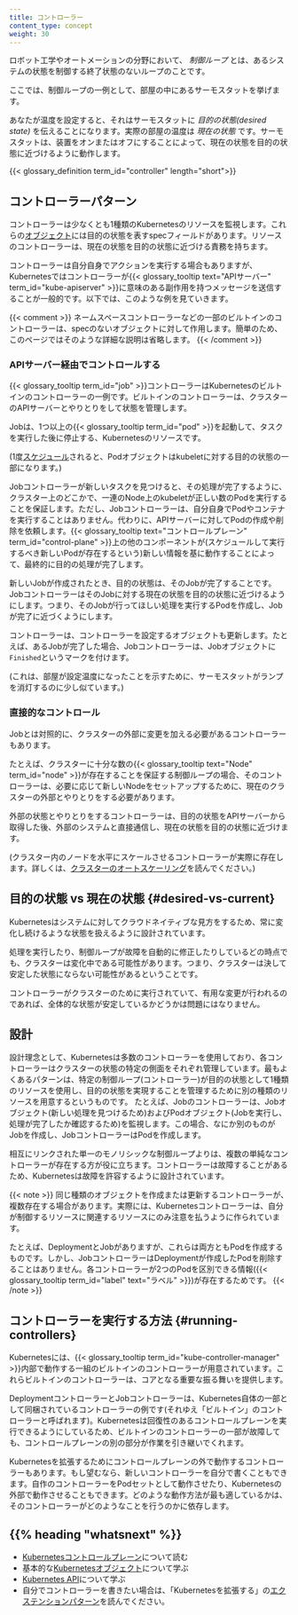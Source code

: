 ```yaml
---
title: コントローラー
content_type: concept
weight: 30
---
```


<!-- overview -->

ロボット工学やオートメーションの分野において、 _制御ループ_ とは、あるシステムの状態を制御する終了状態のないループのことです。

ここでは、制御ループの一例として、部屋の中にあるサーモスタットを挙げます。

あなたが温度を設定すると、それはサーモスタットに *目的の状態(desired state)* を伝えることになります。実際の部屋の温度は *現在の状態* です。サーモスタットは、装置をオンまたはオフにすることによって、現在の状態を目的の状態に近づけるように動作します。

{{< glossary_definition term_id="controller" length="short">}}

<!-- body -->

## コントローラーパターン

コントローラーは少なくとも1種類のKubernetesのリソースを監視します。これらの[オブジェクト](/ja/docs/concepts/overview/working-with-objects/kubernetes-objects/#kubernetes-objects)には目的の状態を表すspecフィールドがあります。リソースのコントローラーは、現在の状態を目的の状態に近づける責務を持ちます。

コントローラーは自分自身でアクションを実行する場合もありますが、Kubernetesではコントローラーが{{< glossary_tooltip text="APIサーバー" term_id="kube-apiserver" >}}に意味のある副作用を持つメッセージを送信することが一般的です。以下では、このような例を見ていきます。

{{< comment >}}
ネームスペースコントローラーなどの一部のビルトインのコントローラーは、specのないオブジェクトに対して作用します。簡単のため、このページではそのような詳細な説明は省略します。
{{< /comment >}}

### APIサーバー経由でコントロールする

{{< glossary_tooltip term_id="job" >}}コントローラーはKubernetesのビルトインのコントローラーの一例です。ビルトインのコントローラーは、クラスターのAPIサーバーとやりとりをして状態を管理します。

Jobは、1つ以上の{{< glossary_tooltip term_id="pod" >}}を起動して、タスクを実行した後に停止する、Kubernetesのリソースです。

(1度[スケジュール](/ja/docs/concepts/scheduling-eviction/)されると、Podオブジェクトはkubeletに対する目的の状態の一部になります。)

Jobコントローラーが新しいタスクを見つけると、その処理が完了するように、クラスター上のどこかで、一連のNode上のkubeletが正しい数のPodを実行することを保証します。ただし、Jobコントローラーは、自分自身でPodやコンテナを実行することはありません。代わりに、APIサーバーに対してPodの作成や削除を依頼します。{{< glossary_tooltip text="コントロールプレーン" term_id="control-plane" >}}上の他のコンポーネントが(スケジュールして実行するべき新しいPodが存在するという)新しい情報を基に動作することによって、最終的に目的の処理が完了します。

新しいJobが作成されたとき、目的の状態は、そのJobが完了することです。JobコントローラーはそのJobに対する現在の状態を目的の状態に近づけるようにします。つまり、そのJobが行ってほしい処理を実行するPodを作成し、Jobが完了に近づくようにします。

コントローラーは、コントローラーを設定するオブジェクトも更新します。たとえば、あるJobが完了した場合、Jobコントローラーは、Jobオブジェクトに`Finished`というマークを付けます。

(これは、部屋が設定温度になったことを示すために、サーモスタットがランプを消灯するのに少し似ています。)

### 直接的なコントロール

Jobとは対照的に、クラスターの外部に変更を加える必要があるコントローラーもあります。

たとえば、クラスターに十分な数の{{< glossary_tooltip text="Node" term_id="node" >}}が存在することを保証する制御ループの場合、そのコントローラーは、必要に応じて新しいNodeをセットアップするために、現在のクラスターの外部とやりとりをする必要があります。

外部の状態とやりとりをするコントローラーは、目的の状態をAPIサーバーから取得した後、外部のシステムと直接通信し、現在の状態を目的の状態に近づけます。

(クラスター内のノードを水平にスケールさせるコントローラーが実際に存在します。詳しくは、[クラスターのオートスケーリング](/docs/tasks/administer-cluster/cluster-management/#cluster-autoscaling)を読んでください。)

## 目的の状態 vs 現在の状態 {#desired-vs-current}

Kubernetesはシステムに対してクラウドネイティブな見方をするため、常に変化し続けるような状態を扱えるように設計されています。

処理を実行したり、制御ループが故障を自動的に修正したりしているどの時点でも、クラスターは変化中である可能性があります。つまり、クラスターは決して安定した状態にならない可能性があるということです。

コントローラーがクラスターのために実行されていて、有用な変更が行われるのであれば、全体的な状態が安定しているかどうかは問題にはなりません。

## 設計

設計理念として、Kubernetesは多数のコントローラーを使用しており、各コントローラーはクラスターの状態の特定の側面をそれぞれ管理しています。最もよくあるパターンは、特定の制御ループ(コントローラー)が目的の状態として1種類のリソースを使用し、目的の状態を実現することを管理するために別の種類のリソースを用意するというものです。 たとえば、Jobのコントローラーは、Jobオブジェクト(新しい処理を見つけるため)およびPodオブジェクト(Jobを実行し、処理が完了したか確認するため)を監視します。この場合、なにか別のものがJobを作成し、JobコントローラーはPodを作成します。

相互にリンクされた単一のモノリシックな制御ループよりは、複数の単純なコントローラーが存在する方が役に立ちます。コントローラーは故障することがあるため、Kubernetesは故障を許容するように設計されています。

{{< note >}}
同じ種類のオブジェクトを作成または更新するコントローラーが、複数存在する場合があります。実際には、Kubernetesコントローラーは、自分が制御するリソースに関連するリソースにのみ注意を払うように作られています。

たとえば、DeploymentとJobがありますが、これらは両方ともPodを作成するものです。しかし、JobコントローラーはDeploymentが作成したPodを削除することはありません。各コントローラーが2つのPodを区別できる情報({{< glossary_tooltip term_id="label" text="ラベル" >}})が存在するためです。
{{< /note >}}

## コントローラーを実行する方法 {#running-controllers}

Kubernetesには、{{< glossary_tooltip term_id="kube-controller-manager" >}}内部で動作する一組のビルトインのコントローラーが用意されています。これらビルトインのコントローラーは、コアとなる重要な振る舞いを提供します。

DeploymentコントローラーとJobコントローラーは、Kubernetes自体の一部として同梱されているコントローラーの例です(それゆえ「ビルトイン」のコントローラーと呼ばれます)。Kubernetesは回復性のあるコントロールプレーンを実行できるようにしているため、ビルトインのコントローラーの一部が故障しても、コントロールプレーンの別の部分が作業を引き継いでくれます。

Kubernetesを拡張するためにコントロールプレーンの外で動作するコントローラーもあります。もし望むなら、新しいコントローラーを自分で書くこともできます。自作のコントローラーをPodセットとして動作させたり、Kubernetesの外部で動作させることもできます。どのような動作方法が最も適しているかは、そのコントローラーがどのようなことを行うのかに依存します。

## {{% heading "whatsnext" %}}

* [Kubernetesコントロールプレーン](/ja/docs/concepts/#kubernetes-control-plane)について読む
* 基本的な[Kubernetesオブジェクト](/ja/docs/concepts/#kubernetes-objects)について学ぶ
* [Kubernetes API](/ja/docs/concepts/overview/kubernetes-api/)について学ぶ
* 自分でコントローラーを書きたい場合は、「Kubernetesを拡張する」の[エクステンションパターン](/ja/docs/concepts/extend-kubernetes/extend-cluster/#extension-patterns)を読んでください。


